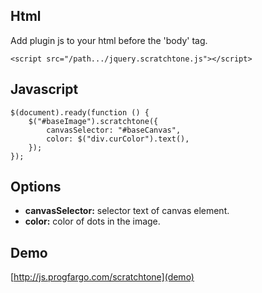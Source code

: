## Html

Add plugin js to your html before the 'body' tag.

```<script src="/path.../jquery.scratchtone.js"></script>```

## Javascript
```
$(document).ready(function () {
	$("#baseImage").scratchtone({
		canvasSelector: "#baseCanvas",
		color: $("div.curColor").text(),
	});
});
```
## Options
- **canvasSelector:** selector text of canvas element.
- **color:** color of dots in the image.

## Demo
[http://js.progfargo.com/scratchtone](demo)